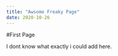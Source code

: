 ```yaml
---
title: "Awsome Freaky Page"
date: 2020-10-26
---
```


#First Page

I dont know what exactly i could add here.
